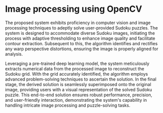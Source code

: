 # Image processing using OpenCV

The proposed system exhibits proficiency in computer vision and image processing techniques to adeptly solve user-provided Sudoku puzzles. The system is designed to accommodate diverse Sudoku images, initiating the process with adaptive thresholding to enhance image quality and facilitate contour extraction. Subsequent to this, the algorithm identifies and rectifies any warp perspective distortions, ensuring the image is properly aligned for analysis.

Leveraging a pre-trained deep learning model, the system meticulously extracts numerical data from the processed image to reconstruct the Sudoku grid. With the grid accurately identified, the algorithm employs advanced problem-solving techniques to ascertain the solution.
In the final stage, the derived solution is seamlessly superimposed onto the original image, providing users with a visual representation of the solved Sudoku puzzle. This end-to-end solution ensures robust performance, precision, and user-friendly interaction, demonstrating the system's capability in handling intricate image processing and puzzle-solving tasks.

